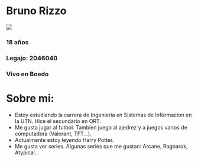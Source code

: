 # Bruno Rizzo 
![](https://i.imgur.com/qDGpILS.jpeg)
### 18 años
### Legajo: 2046040
### Vivo en Boedo
# Sobre mi:
- Estoy estudiando la carrera de Ingenieria en Sistemas de Informacion en la UTN. Hice el secundario en ORT.
- Me gusta jugar al futbol. Tambien juego al ajedrez y a juegos varios de computadora (Valorant, TFT...).
- Actualmente estoy leyendo Harry Potter.
- Me gusta ver series. Algunas series que me gustan: Arcane, Ragnarok, Atypical...
